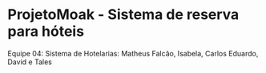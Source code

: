 # ProjetoMoak - Sistema de reserva para hóteis
Equipe 04: Sistema de Hotelarias: Matheus Falcão, Isabela, Carlos Eduardo, David e Tales
